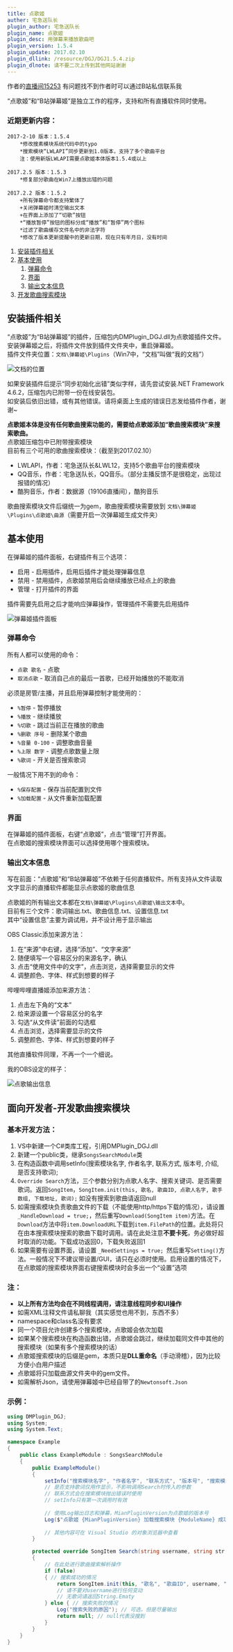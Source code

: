 ```yaml
---
title: 点歌姬
auther: 宅急送队长
plugin_author: 宅急送队长
plugin_name: 点歌姬
plugin_desc: 用弹幕来播放歌曲吧
plugin_version: 1.5.4
plugin_update: 2017.02.10
plugin_dllink: /resource/DGJ/DGJ1.5.4.zip
plugin_dlnote: 请不要二次上传到其他网站谢谢
---
```

作者的[直播间15253](http://live.bilibili.com/15253)
有问题找不到作者时可以通过B站私信联系我

“点歌姬”和“B站弹幕姬”是独立工作的程序，支持和所有直播软件同时使用。

<div id="DGJ360Tip"></div>
<script>
window.is360=function(){var n=!1,r=["31.0.1650.63","45.0.2454.101","50.0.2661.102"];return navigator.userAgent.split(" ").forEach(function(t){t.startsWith("Chrome/")&&r.forEach(function(r){t=="Chrome/"+r&&(n=!0)})}),n};
(function(){
var tiphtml = `
<div class="highlighter-rouge"><pre class="highlight"><code><span style="font-weight: bold;color: #e1715b;font-size: 20px;">检测到你使用的是360浏览器</span>
<span style="font-size: 18px;font-weight: bold;">提醒：</span>有用户反馈，360杀毒有时会在点歌姬下载歌曲时认为是下载病毒
并在没有提醒的情况下静默关闭弹幕姬
请在360杀毒中给弹幕姬添加白名单、或者使用其他杀毒软件</code></pre></div>
`;
if(is360()){document.getElementById('DGJ360Tip').innerHTML = tiphtml;}
})();
</script>

### 近期更新内容：

```
2017-2-10 版本：1.5.4
	*修改搜素模块系统代码中的typo
	*搜索模块“LWLAPI”同步更新到1.0版本，支持了多个歌曲平台
	注：使用新版LWLAPI需要点歌姬本体版本1.5.4或以上

2017.2.5 版本：1.5.3
	*修复部分歌曲在Win7上播放出错的问题

2017.2.2 版本：1.5.2
	+所有弹幕命令都支持繁体了
	+关闭弹幕姬时清空输出文本
	+在界面上添加了“切歌”按钮
	*“播放暂停”按钮的图标分成“播放”和“暂停”两个图标
	*过滤了歌曲缓存文件名中的非法字符
	*修改了版本更新提醒中的更新日期，现在只有年月日，没有时间
```  


1. [安装插件相关](#install)
2. [基本使用](#usage)
    1. [弹幕命令](#usage_cmd)
    2. [界面](#usage_gui)
    3. [输出文本信息](#usage_output)
3. [开发歌曲搜索模块](#dev)


## <a name="install"></a>安装插件相关

“点歌姬”为“B站弹幕姬”的插件，压缩包内DMPlugin_DGJ.dll为点歌姬插件文件。  
安装弹幕姬之后，将插件文件放到插件文件夹中，重启弹幕姬。  
插件文件夹位置：```文档\弹幕姬\Plugins```（Win7中，“文档”叫做“我的文档”）

![文档的位置](/resource/DGJ/docu.png "文档的位置")

如果安装插件后提示“同步初始化出错”类似字样，请先尝试安装.NET Framework 4.6.2，压缩包内已附带一份在线安装包。  
如安装后依旧出错，或有其他错误。请将桌面上生成的错误日志发给插件作者，谢谢~

**点歌姬本体是没有任何歌曲搜索功能的，需要给点歌姬添加“歌曲搜索模块”来搜索歌曲。**  
点歌姬压缩包中已附带搜索模块  
目前有三个可用的歌曲搜索模块：（截至到2017.02.10）

- LWLAPI，作者：宅急送队长&LWL12，支持5个歌曲平台的搜索模块
- QQ音乐，作者：宅急送队长，QQ音乐。（部分主播反馈不是很稳定，出现过报错的情况）
- 酷狗音乐，作者：数据源（19106直播间），酷狗音乐

歌曲搜索模块文件后缀统一为gem，歌曲搜索模块需要放到 ```文档\弹幕姬\Plugins\点歌姬\曲源```（需要开启一次弹幕姬生成文件夹）

## <a name="usage"></a>基本使用

在弹幕姬的插件面板，右键插件有三个选项：

- 启用 - 启用插件，启用后插件才能处理弹幕信息
- 禁用 - 禁用插件，点歌姬禁用后会继续播放已经点上的歌曲
- 管理 - 打开插件的界面

插件需要先启用之后才能响应弹幕操作，管理插件不需要先启用插件

![弹幕姬插件面板](/resource/DGJ/admin.png "弹幕姬插件面板")

### <a name="usage_cmd"></a>弹幕命令

所有人都可以使用的命令：

- ```点歌 歌名``` - 点歌
- ```取消点歌``` - 取消自己点的最后一首歌，已经开始播放的不能取消

必须是房管/主播，并且启用弹幕控制才能使用的：

- ```%暂停``` - 暂停播放
- ```%播放``` - 继续播放
- ```%切歌``` - 跳过当前正在播放的歌曲
- ```%删歌 序号``` - 删除某个歌曲
- ```%音量 0-100``` - 调整歌曲音量
- ```%上限 数字``` - 调整点歌数量上限
- ```%歌词``` - 开关是否搜索歌词

一般情况下用不到的命令：

- ```%保存配置``` - 保存当前配置到文件
- ```%加载配置``` - 从文件重新加载配置


### <a name="usage_gui"></a>界面

在弹幕姬的插件面板，右键“点歌姬”，点击“管理”打开界面。  
在点歌姬的搜索模块界面可以选择使用哪个搜索模块。

### <a name="usage_output"></a>输出文本信息

写在前面：“点歌姬”和“B站弹幕姬”不依赖于任何直播软件。所有支持从文件读取文字显示的直播软件都能显示点歌姬的歌曲信息

点歌姬的所有输出文本都在```文档\弹幕姬\Plugins\点歌姬\输出文本```中。  
目前有三个文件：歌词输出.txt、歌曲信息.txt、设置信息.txt  
其中“设置信息”主要为调试用，并不设计用于显示输出

OBS Classic添加来源方法：

1. 在“来源”中右键，选择“添加”、“文字来源”
2. 随便填写一个容易区分的来源名字，确认
3. 点击“使用文件中的文字”，点击浏览，选择需要显示的文件
4. 调整颜色、字体、样式到想要的样子

哔哩哔哩直播姬添加来源方法：

1. 点击左下角的“文本”
2. 给来源设置一个容易区分的名字
3. 勾选“从文件读”前面的勾选框
4. 点击浏览，选择需要显示的文件
5. 调整颜色、字体、样式到想要的样子

其他直播软件同理，不再一个一个细说。

我的OBS设定的样子：

![点歌输出信息](/resource/DGJ/obs.png "点歌输出信息")

## <a name="dev"></a>面向开发者-开发歌曲搜索模块

### 基本开发方法：

1. VS中新建一个C#类库工程，引用DMPlugin_DGJ.dll
2. 新建一个public类，继承```SongsSearchModule```类
3. 在构造函数中调用setInfo(搜索模块名字, 作者名字, 联系方式, 版本号, 介绍, 是否支持歌词);
4. ```Override Search```方法，三个参数分别为点歌人名字、搜索关键词、是否需要歌词。返回```SongItem```，```SongItem.init(this, 歌名, 歌曲ID, 点歌人名字, 歌手数组, 下载地址, 歌词);``` 如没有搜索到歌曲请返回null
5. 如需搜索模块负责歌曲文件的下载（不能使用http/https下载的情况），请设置 ```_HandleDownload = true;```，然后重写```Download(SongItem item)```方法。在```Download```方法中将```item.DownloadURL```下载到```item.FilePath```的位置。此处将只在由本搜索模块搜索的歌曲下载时调用。请在此处注意**不要卡死**，务必做好超时取消的功能。下载成功返回0，下载失败返回1
6. 如果需要有设置界面，请设置 ```_NeedSettings = true; ```然后重写```Setting()```方法。一般情况下不建议带设置/GUI，请只在必须时使用。启用设置的情况下，在点歌姬的搜索模块界面右键搜索模块时会多出一个“设置”选项

### 注：

- **以上所有方法均会在不同线程调用，请注意线程同步和UI操作**
- 如需XML注释文件请私聊我（其实感觉也用不到，东西不多）
- namespace和class名没有要求
- 同一个项目允许创建多个搜索模块，点歌姬会依次加载
- 如果某个搜索模块在构造函数出错，点歌姬会跳过，继续加载同文件中其他的搜索模块（如果有多个搜索模块的话）
- 点歌姬搜索模块的后缀是gem，本质只是**DLL重命名**（手动滑稽），因为比较方便小白用户描述
- 点歌姬将只加载曲源文件夹中的gem文件。
- 如需解析Json，请使用弹幕姬中已经自带了的```Newtonsoft.Json```

### 示例：

```csharp
using DMPlugin_DGJ;
using System;
using System.Text;

namespace Example
{
    public class ExampleModule : SongsSearchModule
    {
        public ExampleModule()
        {
            setInfo("搜索模块名字", "作者名字", "联系方式", "版本号", "搜索模块说明", 是否支持歌词);
            // 是否支持歌词仅用作显示，不影响调用Search时传入的参数
            // 联系方式会在搜索模块抛出错误时使用
            // setInfo只有第一次调用时有效
            
            // 使用Log输出日志和弹幕，MianPluginVersion为点歌姬的版本号
            Log($"点歌姬 {MianPluginVersion} 加载搜索模块 {ModuleName} 成功！", true);
            
            // 其他内容可在 Visual Studio 的对象浏览器中查看
        }

        protected override SongItem Search(string username, string str, bool needLyric = false)
        {
            // 在此处进行歌曲搜索解析操作
            if (false)
            { // 搜索成功的情况
                return SongItem.init(this, "歌名", "歌曲ID", username, "歌手数组", "下载地址", "歌词(可选)", "歌曲说明(可选，暂时没有使用)");
                // 请不要对username进行任何变动
                // 无歌词请返回String.Ematy
            } else { // 搜索失败的情况
                Log("搜索失败的原因"); // 可选，但是尽量输出
                return null; // null代表没搜到
            }
        }
    }
}
```